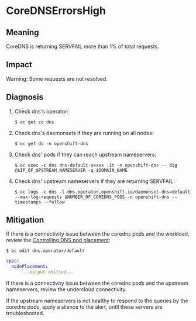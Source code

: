# CoreDNSErrorsHigh

## Meaning

CoreDNS is returning SERVFAIL more than 1% of total requests.

## Impact

Warning: Some requests are not resolved.

## Diagnosis

1. Check dns's operator:

    ```shell
    $ oc get co dns
    ```

2. Check dns's daemonsets if they are running on all nodes:

    ```shell
    $ oc get ds -n openshift-dns
    ```

3. Check dns' pods if they can reach upstream nameservers:

    ```shell
    $ oc exec -c dns dns-default-xxxxx -it -n openshift-dns -- dig @$IP_OF_UPSTREAM_NAMESERVER -q $DOMAIN_NAME
    ```

4. Check dns' upstream nameservers if they are returning SERVFAIL:

    ```shell
    $ oc logs -c dns -l dns.operator.openshift.io/daemonset-dns=default --max-log-requests $NUMBER_OF_COREDNS_PODS -n openshift-dns --timestamps --follow
    ```

## Mitigation

If there is a connectivity issue between the coredns pods and the workload, review the [Controlling DNS pod placement](https://docs.openshift.com/container-platform/4.17/networking/networking_operators/dns-operator.html#nw-controlling-dns-pod-placement_dns-operator):

```shell
$ oc edit dns.operator/default
```

```yaml
spec:
  nodePlacement:
      ...output omitted...
```

If there is a connectivity issue between the coredns pods and the upstream nameservers, review the undercloud connectivity.

If the upstream nameservers is not healthy to respond to the queries by the coredns pods, apply a silence to the alert, until these servers are troubleshooted.
